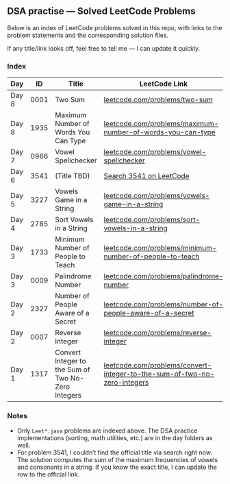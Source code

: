 ## DSA practise — Solved LeetCode Problems

Below is an index of LeetCode problems solved in this repo, with links to the problem statements and the corresponding solution files.

If any title/link looks off, feel free to tell me — I can update it quickly.

### Index

| Day | ID | Title | LeetCode Link | Solution |
| --- | --- | --- | --- | --- |
| Day 8 | 0001 | Two Sum | [leetcode.com/problems/two-sum](https://leetcode.com/problems/two-sum/) | [Day 8/Leet0001.java](Day%208/Leet0001.java) |
| Day 8 | 1935 | Maximum Number of Words You Can Type | [leetcode.com/problems/maximum-number-of-words-you-can-type](https://leetcode.com/problems/maximum-number-of-words-you-can-type/) | [Day 8/Leet1935.java](Day%208/Leet1935.java) |
| Day 7 | 0966 | Vowel Spellchecker | [leetcode.com/problems/vowel-spellchecker](https://leetcode.com/problems/vowel-spellchecker/) | [Day 7/Leet966.java](Day%207/Leet966.java) |
| Day 6 | 3541 | (Title TBD) | [Search 3541 on LeetCode](https://leetcode.com/problemset/all/?search=3541) | [Day 6/Leet3541.java](Day%206/Leet3541.java) |
| Day 5 | 3227 | Vowels Game in a String | [leetcode.com/problems/vowels-game-in-a-string](https://leetcode.com/problems/vowels-game-in-a-string/) | [Day 5/Leet3227.java](Day%205/Leet3227.java) |
| Day 4 | 2785 | Sort Vowels in a String | [leetcode.com/problems/sort-vowels-in-a-string](https://leetcode.com/problems/sort-vowels-in-a-string/) | [Day 4/Leet2785.java](Day%204/Leet2785.java) |
| Day 3 | 1733 | Minimum Number of People to Teach | [leetcode.com/problems/minimum-number-of-people-to-teach](https://leetcode.com/problems/minimum-number-of-people-to-teach/) | [Day 3/Leet1733.java](Day%203/Leet1733.java) |
| Day 3 | 0009 | Palindrome Number | [leetcode.com/problems/palindrome-number](https://leetcode.com/problems/palindrome-number) | [Day 3/Leet0009.java](Day%203/Leet0009.java) |
| Day 2 | 2327 | Number of People Aware of a Secret | [leetcode.com/problems/number-of-people-aware-of-a-secret](https://leetcode.com/problems/number-of-people-aware-of-a-secret/) | [Day 2/Leet2327.java](Day%202/Leet2327.java) |
| Day 2 | 0007 | Reverse Integer | [leetcode.com/problems/reverse-integer](https://leetcode.com/problems/reverse-integer/) | [Day 2/Leet0007.java](Day%202/Leet0007.java) |
| Day 1 | 1317 | Convert Integer to the Sum of Two No-Zero Integers | [leetcode.com/problems/convert-integer-to-the-sum-of-two-no-zero-integers](https://leetcode.com/problems/convert-integer-to-the-sum-of-two-no-zero-integers/) | [Day 1/Leet1317.java](Day%201/Leet1317.java) |

### Notes
- Only `Leet*.java` problems are indexed above. The DSA practice implementations (sorting, math utilities, etc.) are in the day folders as well.
- For problem 3541, I couldn’t find the official title via search right now. The solution computes the sum of the maximum frequencies of vowels and consonants in a string. If you know the exact title, I can update the row to the official link.


